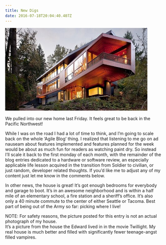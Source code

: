 ```yaml
---
title: New Digs
date: 2016-07-18T20:04:40.407Z
---
```

![Twillight house](/assets/house.jpg)

We pulled into our new home last Friday.  It feels great to be back in the Pacific Northwest!

While I was on the road I had a lot of time to think, and I’m going to scale back on the whole ‘Agile Blog’ thing.  I realized that listening to me go on ad nauseam about features implemented and features planned for the week would be about as much fun for readers as watching paint dry.  So instead I’ll scale it back to the
first monday of each month, with the remainder of the blog entries dedicated to a hardware or software review, an especially applicable life lesson acquired in the transition from Soldier to civilian, or just random, developer related thoughts.  If you’d like me to adjust any of my content just let me know in the comments below.

In other news, the house is great!  It’s got enough bedrooms for everybody and garage to boot. It’s in an awesome neighborhood and is within a half mile of an elementary school, a fire station and a sheriff’s office.  It’s also only a 40 minute commute to the center of either Seattle or Tacoma.  Best part of being out of the Army so far: picking where I live!

NOTE: For safety reasons, the picture posted for this entry is not an actual photograph of my house.\
It’s a picture from the house the Edward lived in in the movie Twillight.  My real house is much better and filled with significantly fewer teenage-angst filled vampires.
